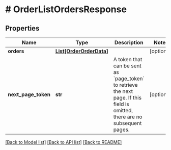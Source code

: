 # # OrderListOrdersResponse


## Properties 


Name | Type | Description | Notes
------------ | ------------- | ------------- | -------------
**orders**| [**List[OrderOrderData]**](OrderOrderData.md) |   | [optional]
**next_page_token**| **str** | A token that can be sent as &#x60;page_token&#x60; to retrieve the next page. If this field is omitted, there are no subsequent pages.  | [optional]


[[Back to Model list]](../../README.md#models) [[Back to API list]](../../README.md#endpoints) [[Back to README]](../../README.md)

